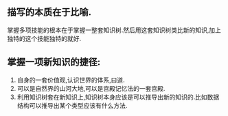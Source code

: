 ## 描写的本质在于比喻.
掌握多项技能的根本在于掌握一整套知识树.然后用这套知识树类比新的知识,加上独特的这个技能独特的就好.

## 掌握一项新知识的捷径:
1. 自身的一套价值观,认识世界的体系,曰道.
2. 可以是自然界的山河大地,可以是宫殿记忆法的一套宫殿.
3. 利用知识树套在新知识上,知识树本身应该是可以推导出新的知识的.比如数据结构可以推导出某个类型应该有什么方法.

